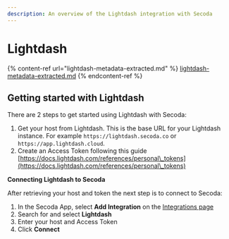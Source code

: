 ```yaml
---
description: An overview of the Lightdash integration with Secoda
---
```


# Lightdash

{% content-ref url="lightdash-metadata-extracted.md" %}
[lightdash-metadata-extracted.md](lightdash-metadata-extracted.md)
{% endcontent-ref %}

## Getting started with Lightdash <a href="#h_b1c101d905" id="h_b1c101d905"></a>

There are 2 steps to get started using Lightdash with Secoda:&#x20;

1. Get your host from Lightdash. This is the base URL for your Lightdash instance. For example `https://lightdash.secoda.co` or `https://app.lightdash.cloud`.
2. Create an Access Token following this guide [https://docs.lightdash.com/references/personal\_tokens](https://docs.lightdash.com/references/personal\_tokens)

**Connecting Lightdash to Secoda**

After retrieving your host and token the next step is to connect to Secoda:

1. In the Secoda App, select **Add Integration** on the [Integrations page](https://app.secoda.co/integrations/browse)
2. Search for and select **Lightdash**
3. Enter your host and Access  Token
4. Click **Connect**

